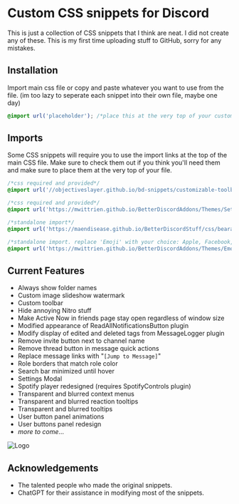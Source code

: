 
# Custom CSS snippets for Discord

This is just a collection of CSS snippets that I think are neat. I did not create any of these. This is my first time uploading stuff to GitHub, sorry for any mistakes.


## Installation

Import main css file or copy and paste whatever you want to use from the file. (im too lazy to seperate each snippet into their own file, maybe one day)

```css
@import url('placeholder'); /*place this at the very top of your custom CSS if you plan on using the entire main file*/
```

## Imports

Some CSS snippets will require you to use the import links at the top of the main CSS file. Make sure to check them out if you think you'll need them and make sure to place them at the very top of your file.

```css
/*css required and provided*/
@import url('//objectiveslayer.github.io/bd-snippets/customizable-toolbar.css');

/*css required and provided*/
@import url('https://mwittrien.github.io/BetterDiscordAddons/Themes/SettingsModal/SettingsModal.css');

/*standalone import*/
@import url('https://maendisease.github.io/BetterDiscordStuff/css/bearableInbox.css'); 

/*standalone import. replace 'Emoji' with your choice: Apple, Facebook, Google, JoyPixels, Microsoft, OpenMoji, Samsung, WhatsApp*/
@import url('https://mwittrien.github.io/BetterDiscordAddons/Themes/EmojiReplace/base/Emoji.css'); 

```
## Current Features 

- Always show folder names
- Custom image slideshow watermark
- Custom toolbar
- Hide annoying Nitro stuff
- Make Active Now in friends page stay open regardless of window size
- Modified appearance of ReadAllNotificationsButton plugin
- Modify display of edited and deleted tags from MessageLogger plugin
- Remove invite button next to channel name
- Remove thread button in message quick actions
- Replace message links with "`[Jump to Message]`"
- Role borders that match role color
- Search bar minimized until hover
- Settings Modal
- Spotify player redesigned (requires SpotifyControls plugin)
- Transparent and blurred context menus
- Transparent and blurred reaction tooltips
- Transparent and blurred tooltips
- User button panel animations
- User buttons panel redesign
- *more to come*...

![Logo](https://files.catbox.moe/8y6imf.png)

## Acknowledgements

 - The talented people who made the original snippets.
 - ChatGPT for their assistance in modifying most of the snippets.
